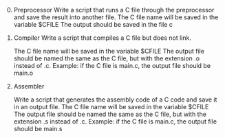 0. Preprocessor
	Write a script that runs a C file through the preprocessor and save the result into another file.
	The C file name will be saved in the variable $CFILE
	The output should be saved in the file c
	


1. Compiler
	Write a script that compiles a C file but does not link.

	The C file name will be saved in the variable $CFILE
	The output file should be named the same as the C file, but with the extension .o 	instead of .c.
	Example: if the C file is main.c, the output file should be main.o
	

2. Assembler

	Write a script that generates the assembly code of a C code and save it in an output file.
	The C file name will be saved in the variable $CFILE
	The output file should be named the same as the C file, but with the extension .s instead of .c.
	Example: if the C file is main.c, the output file should be main.s
